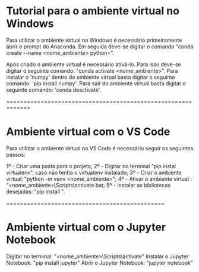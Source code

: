 # Tutorial para o ambiente virtual no Windows

Para utilizar o ambiente virtual no Windows é necessário primeiramente abrir o  prompt do Anaconda. 
Em seguida deve-se digitar o comando "conda create --name <nome_ambiente> python=<versao>".

Após criado o ambiente virtual é necessário ativá-lo. Para isso deve-se digitar o seguinte comando: "conda activate <nome_ambiente>".
Para instalar o 'numpy' dentro do ambiente virtual basta digitar o seguinte comando: 'pip install numpy'.
Para sair do ambiente virtual basta digitar o seguinte comando: 'conda deactivate'.

=============================================================

# Ambiente virtual com o VS Code

Para utilizar o ambiente virtual no VS Code é necessário seguir os seguintes passos:

1º - Criar uma pasta para o projeto;
2º - Digitar no terminal "pip instal virtualenv", caso não tenha o virtualenv instalado;
3º - Criar o ambiente virtual: "python -m venv <nome_ambiente>";
4º - Ativar o ambiente virtual : "<nome_ambiente>\Scripts\activate.bat;
5º - Instalar as bibliotecas desejadas: "pip install <biblioteca>".


==============================================

# Ambiente virtual com o Jupyter Notebook

Digitar no terminal: "<nome_ambiente>\Scripts\activate"
Instalar o Jupyter Notebook: "pip install jupyter"
Abrir o Jupyter Notebook: "jupyter notebook"
